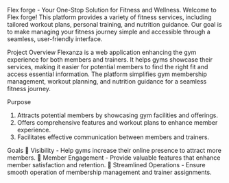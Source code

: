 Flex forge - Your One-Stop Solution for Fitness and Wellness.
Welcome to Flex forge! This platform provides a variety of fitness services, including tailored workout plans, personal training, and nutrition guidance. Our goal is to make managing your fitness journey simple and accessible through a seamless, user-friendly interface.

Project Overview
Flexanza is a web application enhancing the gym experience for both members and trainers. It helps gyms showcase their services, making it easier for potential members to find the right fit and access essential information. The platform simplifies gym membership management, workout planning, and nutrition guidance for a seamless fitness journey.

Purpose
1.	Attracts potential members by showcasing gym facilities and offerings.
2.	Offers comprehensive features and workout plans to enhance member experience.
3.	Facilitates effective communication between members and trainers.

Goals
	Visibility - Help gyms increase their online presence to attract more members.
	Member Engagement - Provide valuable features that enhance member satisfaction and retention.
	Streamlined Operations - Ensure smooth operation of membership management and trainer assignments.



